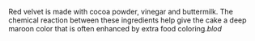 Red velvet is made with cocoa powder, vinegar and buttermilk. The chemical reaction between these ingredients help give the cake a deep maroon color that is often enhanced by extra food coloring.*blod*

